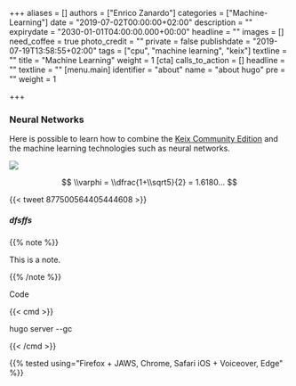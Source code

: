 +++
aliases = []
authors = ["Enrico Zanardo"]
categories = ["Machine-Learning"]
date = "2019-07-02T00:00:00+02:00"
description = ""
expirydate = "2030-01-01T04:00:00.000+00:00"
headline = ""
images = []
need_coffee = true
photo_credit = ""
private = false
publishdate = "2019-07-19T13:58:55+02:00"
tags = ["cpu", "machine learning", "keix"]
textline = ""
title = "Machine Learning"
weight = 1
[cta]
calls_to_action = []
headline = ""
textline = ""
[menu.main]
identifier = "about"
name = "about hugo"
pre = "<i class='fa fa-heart'></i>"
weight = 1

+++
### Neural Networks

Here is possible to learn how to combine the [Keix Community Edition](http://keix.com) and the machine learning technologies such as neural networks.

![](/uploads/kall.png)

$$ \\varphi = \\dfrac{1+\\sqrt5}{2} = 1.6180... $$

{{< tweet 877500564405444608 >}}

##### dfsffs

{{% note %}}

This is a note.

{{% /note %}}

Code

{{< cmd >}} 

hugo server --gc

{{< /cmd >}}

{{% tested using="Firefox + JAWS, Chrome, Safari iOS + Voiceover, Edge" %}}
